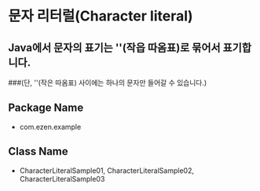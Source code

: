 # 문자 리터럴(Character literal)
## Java에서 문자의 표기는 ''(작읍 따옴표)로 묶어서 표기합니다.
###(단, ''(작은 따옴표) 사이에는 하나의 문자만 들어갈 수 있습니다.)
## Package Name
* com.ezen.example
## Class Name
* CharacterLiteralSample01, CharacterLiteralSample02, CharacterLiteralSample03
